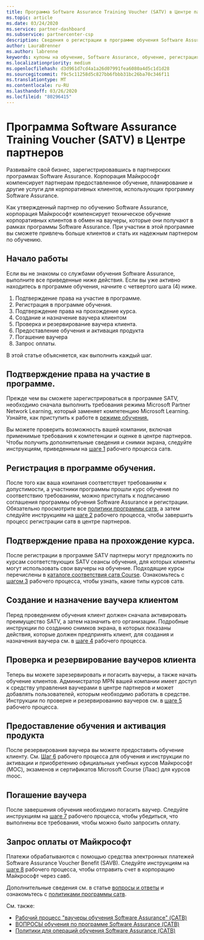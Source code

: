 ```yaml
---
title: Программа Software Assurance Training Voucher (SATV) в Центре партнеров | Центр партнеров
ms.topic: article
ms.date: 03/24/2020
ms.service: partner-dashboard
ms.subservice: partnercenter-csp
description: Сведения о регистрации в программе обучения Software Assurance, чтобы вы могли компенсировать доставку и планирование для корпоративных клиентов.
author: LauraBrenner
ms.author: labrenne
keywords: купоны на обучение, Software Assurance, обучение, регистрация в SATV, SATV
ms.localizationpriority: medium
ms.openlocfilehash: d3d961d7cd4a1a26d07991fea6080a4d5c1d1d28
ms.sourcegitcommit: f9c5c11258d5c827bb6fbbb31bc26ba70c346f11
ms.translationtype: MT
ms.contentlocale: ru-RU
ms.lasthandoff: 03/26/2020
ms.locfileid: "80296415"
---
```

# <a name="software-assurance-training-voucher-satv-program-in-partner-center"></a>Программа Software Assurance Training Voucher (SATV) в Центре партнеров

Развивайте свой бизнес, зарегистрировавшись в партнерских программах Software Assurance. Корпорация Майкрософт компенсирует партнерам предоставленное обучение, планирование и другие услуги для корпоративных клиентов, использующих программу Software Assurance.

Как утвержденный партнер по обучению Software Assurance, корпорация Майкрософт компенсирует техническое обучение корпоративных клиентов в обмен на ваучеры, которые они получают в рамках программы Software Assurance. При участии в этой программе вы сможете привлечь больше клиентов и стать их надежным партнером по обучению.

## <a name="get-started"></a>Начало работы

Если вы не знакомы со службами обучения Software Assurance, выполните все приведенные ниже действия. Если вы уже активно находитесь в программе обучения, начните с четвертого шага (4) ниже. 

1. Подтверждение права на участие в программе.
2. Регистрация в программе обучения.
3. Подтверждение права на прохождение курса.
4. Создание и назначение ваучера клиентом
5. Проверка и резервирование ваучера клиента.
6. Предоставление обучения и активация продукта
7. Погашение ваучера
8. Запрос оплаты.

В этой статье объясняется, как выполнить каждый шаг.

## <a name="confirm-program-eligibility"></a>Подтверждение права на участие в программе.

Прежде чем вы сможете зарегистрироваться в программе SATV, необходимо сначала выполнить требования режима Microsoft Partner Network Learning, который заменяет компетенцию Microsoft Learning. Узнайте, как приступить к работе в [режиме обучения.](https://partner.microsoft.com/membership/learning-partners)

Вы можете проверить возможность вашей компании, включая применимые требования к компетенции и оценке в центре партнеров. Чтобы получить дополнительные сведения и снимки экрана, следуйте инструкциям, приведенным на [шаге 1](https://query.prod.cms.rt.microsoft.com/cms/api/am/binary/RE4s3bB) рабочего процесса сатв.

## <a name="enroll-in-the-training-program"></a>Регистрация в программе обучения.

После того как ваша компания соответствует требованиям к допустимости, а участники программы прошли курс обучения по соответствию требованиям, можно приступать к подписанию соглашения программы обучения Software Assurance и регистрации. Обязательно просмотрите все [политики программы сатв](https://query.prod.cms.rt.microsoft.com/cms/api/am/binary/RE3koEP), а затем следуйте инструкциям на [шаге 2](https://query.prod.cms.rt.microsoft.com/cms/api/am/binary/RE4s3bB) рабочего процесса, чтобы завершить процесс регистрации сатв в центре партнеров.


## <a name="confirm-course-eligibility"></a>Подтверждение права на прохождение курса.
После регистрации в программе SATV партнеры могут предложить по курсам соответствующих SATV сеансы обучения, для которых клиенты могут использовать свои ваучеры на обучение. Подходящие курсы перечислены в [каталоге соответствия сатв Course](https://savl-catalog.microsoft.com/). Ознакомьтесь с [шагом 3](https://query.prod.cms.rt.microsoft.com/cms/api/am/binary/RE4s3bB) рабочего процесса, чтобы узнать, какие типы курсов сатв.

## <a name="have-customer-create-and-assign-voucher"></a>Создание и назначение ваучера клиентом

Перед проведением обучения клиент должен сначала активировать преимущество SATV, а затем назначить его организации. Подробные инструкции по созданию снимков экрана, в которых показаны действия, которые должен предпринять клиент, для создания и назначения ваучера см. в [шаге 4](https://query.prod.cms.rt.microsoft.com/cms/api/am/binary/RE4s3bB) рабочего процесса.

## <a name="validate-and-reserve-customer-vouchers"></a>Проверка и резервирование ваучеров клиента

Теперь вы можете зарезервировать и погасить ваучеры, а также начать обучение клиентов. Администратор MPN вашей компании имеет доступ к средству управления ваучерами в центре партнеров и может добавлять пользователей, которым необходимо работать в средстве. Инструкции по проверке и резервированию ваучеров см. в [шаге 5](https://query.prod.cms.rt.microsoft.com/cms/api/am/binary/RE4s3bB) рабочего процесса.

## <a name="deliver-training-and-activate-product"></a>Предоставление обучения и активация продукта

После резервирования ваучера вы можете предоставить обучение клиенту. См. [Шаг 6](https://query.prod.cms.rt.microsoft.com/cms/api/am/binary/RE4s3bB) рабочего процесса для обучения и инструкции по активации и приобретению официальных учебных курсов Майкрософт (MOC), экзаменов и сертификатов Microsoft Course (Лаас) для курсов mooc.

## <a name="redeem-voucher"></a>Погашение ваучера

После завершения обучения необходимо погасить ваучер. Следуйте инструкциям на [шаге 7](https://query.prod.cms.rt.microsoft.com/cms/api/am/binary/RE4s3bB) рабочего процесса, чтобы убедиться, что выполнены все требования, чтобы можно было запросить оплату. 


## <a name="request-payment-from-microsoft"></a>Запрос оплаты от Майкрософт

Платежи обрабатываются с помощью средства электронных платежей Software Assurance Voucher Benefit (SAVB). Следуйте инструкциям на [шаге 8](https://query.prod.cms.rt.microsoft.com/cms/api/am/binary/RE4s3bB) рабочего процесса, чтобы отправить счет в корпорацию Майкрософт через савб. 

Дополнительные сведения см. в статье [вопросы и ответы](https://query.prod.cms.rt.microsoft.com/cms/api/am/binary/RE3kz5o) и ознакомьтесь с [политиками программы сатв](https://query.prod.cms.rt.microsoft.com/cms/api/am/binary/RE3koEP).

См. также:

- [Рабочий процесс "ваучеры обучения Software Assurance" (САТВ)](https://query.prod.cms.rt.microsoft.com/cms/api/am/binary/RE4s3bB)
- [ВОПРОСЫ обучения по программе Software Assurance (САТВ)](https://query.prod.cms.rt.microsoft.com/cms/api/am/binary/RE3kz5o)
- [Политики для операций обучения Software Assurance (САТВ)](https://query.prod.cms.rt.microsoft.com/cms/api/am/binary/RE3koEP)
